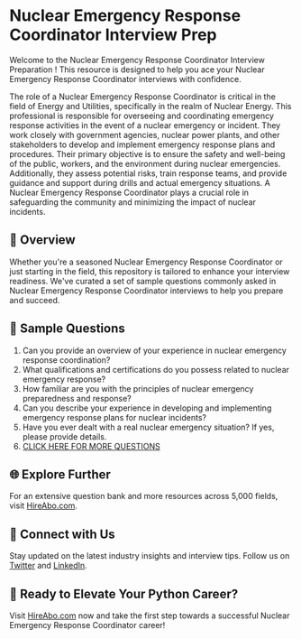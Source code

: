 # Nuclear Emergency Response Coordinator Interview Prep

Welcome to the Nuclear Emergency Response Coordinator Interview Preparation ! This resource is designed to help you ace your Nuclear Emergency Response Coordinator interviews with confidence.

The role of a Nuclear Emergency Response Coordinator is critical in the field of Energy and Utilities, specifically in the realm of Nuclear Energy. This professional is responsible for overseeing and coordinating emergency response activities in the event of a nuclear emergency or incident. They work closely with government agencies, nuclear power plants, and other stakeholders to develop and implement emergency response plans and procedures. Their primary objective is to ensure the safety and well-being of the public, workers, and the environment during nuclear emergencies. Additionally, they assess potential risks, train response teams, and provide guidance and support during drills and actual emergency situations. A Nuclear Emergency Response Coordinator plays a crucial role in safeguarding the community and minimizing the impact of nuclear incidents.

## 🚀 Overview

Whether you're a seasoned Nuclear Emergency Response Coordinator or just starting in the field, this repository is tailored to enhance your interview readiness. We've curated a set of sample questions commonly asked in Nuclear Emergency Response Coordinator interviews to help you prepare and succeed.

## 📝 Sample Questions

1. Can you provide an overview of your experience in nuclear emergency response coordination?
2. What qualifications and certifications do you possess related to nuclear emergency response?
3. How familiar are you with the principles of nuclear emergency preparedness and response?
4. Can you describe your experience in developing and implementing emergency response plans for nuclear incidents?
5. Have you ever dealt with a real nuclear emergency situation? If yes, please provide details.
6. [CLICK HERE FOR MORE QUESTIONS](https://hireabo.com/job/20_3_29/Nuclear%20Emergency%20Response%20Coordinator)

## 🌐 Explore Further

For an extensive question bank and more resources across 5,000 fields, visit [HireAbo.com](https://www.hireabo.com).

## 📱 Connect with Us

Stay updated on the latest industry insights and interview tips. Follow us on [Twitter](https://twitter.com/hireabo) and [LinkedIn](https://www.linkedin.com/in/hire-abo-3609972a8/).

## 🚀 Ready to Elevate Your Python Career?

Visit [HireAbo.com](https://www.hireabo.com) now and take the first step towards a successful Nuclear Emergency Response Coordinator career!